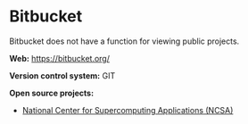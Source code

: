 Bitbucket
=========

Bitbucket does not have a function for viewing public projects.

**Web:** https://bitbucket.org/

**Version control system:** GIT

**Open source projects:**

* [National Center for Supercomputing Applications (NCSA)](https://opensource.ncsa.illinois.edu/bitbucket/repos?visibility=public)